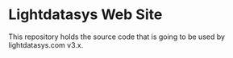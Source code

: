 Lightdatasys Web Site
=======
This repository holds the source code that is going to be used by lightdatasys.com
v3.x.
